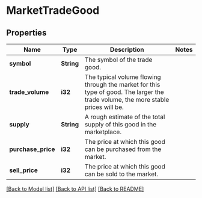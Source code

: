 # MarketTradeGood

## Properties

Name | Type | Description | Notes
------------ | ------------- | ------------- | -------------
**symbol** | **String** | The symbol of the trade good. | 
**trade_volume** | **i32** | The typical volume flowing through the market for this type of good. The larger the trade volume, the more stable prices will be. | 
**supply** | **String** | A rough estimate of the total supply of this good in the marketplace. | 
**purchase_price** | **i32** | The price at which this good can be purchased from the market. | 
**sell_price** | **i32** | The price at which this good can be sold to the market. | 

[[Back to Model list]](../README.md#documentation-for-models) [[Back to API list]](../README.md#documentation-for-api-endpoints) [[Back to README]](../README.md)



